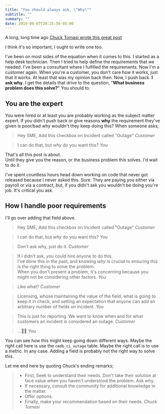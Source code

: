 ```yaml
---
title: "You should always ask, \"Why\""
subtitle: ""
summary: ""
date: 2019-08-07T20:25:56-05:00
---
```


A long, long time ago [Chuck Tomasi wrote this great post]

I think it's so important, I ought to write one too.

I've been on most sides of the equation when it comes to this.  I started as a help desk technician.  Then I tried to help define the requirements that we needed.  I've been a consultant where I fulfilled the requirements.  Now I'm a customer again.  When you're a customer, you don't care how it works, just that it works.  At least that was my opinion back then.  Now, I push back.  **I ask why**.  I get the details that drive to the question, "**What business problem does this solve?**"  You should to.

## You are the expert

You were hired or at least you are probably working as the subject matter expert.  If you didn't push back or give reasons **why** the requirement they've given is poor/bad why wouldn't they keep doing this? When someone asks;

> Hey SME, Add this checkbox on Incident called "Outage"
  <cite>Customer</cite>

> I can do that, but *why* do you want this?
  <cite>You</cite>

That's all this post is about. \
Until they give you the reason, or the business problem this solves.  I'd wait to do it.

I've spent countless hours head down working on code that never got released because I never asked this.  Sure.  They are paying you either via payroll or via a contract, but, if you didn't ask you wouldn't be doing you're job.  It's critical you ask.  

## How I handle poor requirements

I'll go over adding that field above.

> Hey SME, Add this checkbox on Incident called "Outage"
  <cite>Customer</cite>

> I can do that, but *why* do you want this?
  <cite>You</cite>

> Don't ask why, just do it.
  <cite>Customer</cite>

> If I didn't ask, you could hire anyone to do this.\
  I've done this in the past, and knowing *why* is crucial to ensuring this is the right thing to solve the problem.\
  When you don't present a problem, it's concerning because you might not be considering other factors.
  <cite>You</cite>

> Like what?
  <cite>Customer</cite>

> Licensing, whose maintaining the value of the field, what is going to keep it in check, 
  and setting an expectation that anyone can add an arbitrary number of fields on incident.
  <cite>You</cite>

> This is just for reporting.  We want to know when and for what customers an incident is considered an outage.
  <cite>Customer</cite>

> ...🤦‍♂️
  <cite>You</cite>



You can see how this might keep going down different ways.  Maybe the right call here is use the `cmdb_ci_outage` table.  Maybe the right call is to use a metric.  In any case.  Adding a field is probably not the right way to solve this.  

Let me end here by quoting Chuck's ending remarks;

>  - First, Seek to understand their needs. Don't take their solution at face value when you haven't understood the problem. Ask why.
>  - If necessary, consult the community for additional knowledge in the matter.
>  - Offer options.
>  - Finally, make your recommendation based on their needs.
   <cite>Chuck Tomasi</cite>

[Chuck Tomasi wrote this great post]: https://community.servicenow.com/community?id=community_blog&sys_id=7c9ceae1dbd0dbc01dcaf3231f9619da